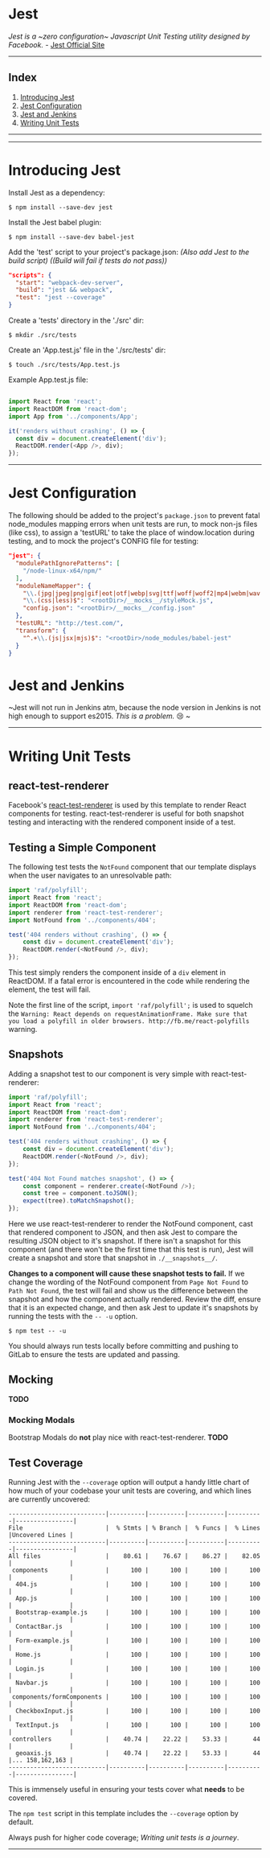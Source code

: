 # Jest

*Jest is a ~zero configuration~ Javascript Unit Testing utility designed by Facebook.* - [Jest Official Site](https://facebook.github.io/jest/)

- - - -

## Index

1.  [Introducing Jest](#introducing-jest)
6.  [Jest Configuration](#jest-configuration)
2.  [Jest and Jenkins](#jest-and-jenkins)
3.  [Writing Unit Tests](#writing-unit-tests)

- - - -
- - - -

# Introducing Jest

Install Jest as a dependency:

```
$ npm install --save-dev jest
```

Install the Jest babel plugin:

```
$ npm install --save-dev babel-jest
```

Add the 'test' script to your project's package.json:
*(Also add Jest to the build script)*
*((Build will fail if tests do not pass))*

```json
"scripts": {
  "start": "webpack-dev-server",
  "build": "jest && webpack",
  "test": "jest --coverage"
}
```

Create a 'tests' directory in the './src' dir:

```
$ mkdir ./src/tests
```

Create an 'App.test.js' file in the './src/tests' dir:

```
$ touch ./src/tests/App.test.js
```

Example App.test.js file:

```javascript

import React from 'react';
import ReactDOM from 'react-dom';
import App from '../components/App';

it('renders without crashing', () => {
  const div = document.createElement('div');
  ReactDOM.render(<App />, div);
});

```

- - - -

# Jest Configuration

The following should be added to the project's `package.json` to prevent fatal node_modules mapping errors when unit tests are run, to mock non-js files (like css), to assign a 'testURL' to take the place of window.location during testing, and to mock the project's CONFIG file for testing:

```json
"jest": {
  "modulePathIgnorePatterns": [
    "/node-linux-x64/npm/"
  ],
  "moduleNameMapper": {
    "\\.(jpg|jpeg|png|gif|eot|otf|webp|svg|ttf|woff|woff2|mp4|webm|wav|mp3|m4a|aac|oga)$": "<rootDir>/__mocks__/fileMock.js",
    "\\.(css|less)$": "<rootDir>/__mocks__/styleMock.js",
    "config.json": "<rootDir>/__mocks__/config.json"
  },
  "testURL": "http://test.com/",
  "transform": {
    "^.+\\.(js|jsx|mjs)$": "<rootDir>/node_modules/babel-jest"
  }
}
```

# Jest and Jenkins

~Jest will not run in Jenkins atm, because the node version in Jenkins is not high enough to support es2015. *This is a problem.* :cry: ~

- - - -

# Writing Unit Tests

## react-test-renderer

Facebook's [react-test-renderer](https://www.npmjs.com/package/react-test-renderer) is used by this template to render React components for testing.  react-test-renderer is useful for both snapshot testing and interacting with the rendered component inside of a test.

## Testing a Simple Component

The following test tests the `NotFound` component that our template displays when the user navigates to an unresolvable path:

```javascript
import 'raf/polyfill';
import React from 'react';
import ReactDOM from 'react-dom';
import renderer from 'react-test-renderer';
import NotFound from '../components/404';

test('404 renders without crashing', () => {
    const div = document.createElement('div');
    ReactDOM.render(<NotFound />, div);
});
```

This test simply renders the component inside of a `div` element in ReactDOM.  If a fatal error is encountered in the code while rendering the element, the test will fail.

Note the first line of the script, `import 'raf/polyfill';` is used to squelch the `Warning: React depends on requestAnimationFrame. Make sure that you load a polyfill in older browsers. http://fb.me/react-polyfills` warning.

## Snapshots

Adding a snapshot test to our component is very simple with react-test-renderer:

```javascript
import 'raf/polyfill';
import React from 'react';
import ReactDOM from 'react-dom';
import renderer from 'react-test-renderer';
import NotFound from '../components/404';

test('404 renders without crashing', () => {
    const div = document.createElement('div');
    ReactDOM.render(<NotFound />, div);
});

test('404 Not Found matches snapshot', () => {
    const component = renderer.create(<NotFound />);
    const tree = component.toJSON();
    expect(tree).toMatchSnapshot();
});
```

Here we use react-test-renderer to render the NotFound component, cast that rendered component to JSON, and then ask Jest to compare the resulting JSON object to it's snapshot.  If there isn't a snapshot for this component (and there won't be the first time that this test is run), Jest will create a snapshot and store that snapshot in `./__snapshots__/`.  

**Changes to a component will cause these snapshot tests to fail.**  If we change the wording of the NotFound component from `Page Not Found` to `Path Not Found`, the test will fail and show us the difference between the snapshot and how the component actually rendered.  Review the diff, ensure that it is an expected change, and then ask Jest to update it's snapshots by running the tests with the `-- -u` option.

```
$ npm test -- -u
```

You should always run tests locally before committing and pushing to GitLab to ensure the tests are updated and passing.

## Mocking

**TODO**

### Mocking Modals

Bootstrap Modals do **not** play nice with react-test-renderer.  **TODO**

## Test Coverage

Running Jest with the `--coverage` option will output a handy little chart of how much of your codebase your unit tests are covering, and which lines are currently uncovered:

```
---------------------------|----------|----------|----------|----------|----------------|
File                       |  % Stmts | % Branch |  % Funcs |  % Lines |Uncovered Lines |
---------------------------|----------|----------|----------|----------|----------------|
All files                  |    80.61 |    76.67 |    86.27 |    82.05 |                |
 components                |      100 |      100 |      100 |      100 |                |
  404.js                   |      100 |      100 |      100 |      100 |                |
  App.js                   |      100 |      100 |      100 |      100 |                |
  Bootstrap-example.js     |      100 |      100 |      100 |      100 |                |
  ContactBar.js            |      100 |      100 |      100 |      100 |                |
  Form-example.js          |      100 |      100 |      100 |      100 |                |
  Home.js                  |      100 |      100 |      100 |      100 |                |
  Login.js                 |      100 |      100 |      100 |      100 |                |
  Navbar.js                |      100 |      100 |      100 |      100 |                |
 components/formComponents |      100 |      100 |      100 |      100 |                |
  CheckboxInput.js         |      100 |      100 |      100 |      100 |                |
  TextInput.js             |      100 |      100 |      100 |      100 |                |
 controllers               |    40.74 |    22.22 |    53.33 |       44 |                |
  geoaxis.js               |    40.74 |    22.22 |    53.33 |       44 |... 158,162,163 |
---------------------------|----------|----------|----------|----------|----------------|
```

This is immensely useful in ensuring your tests cover what **needs** to be covered.

The `npm test` script in this template includes the `--coverage` option by default.

Always push for higher code coverage; *Writing unit tests is a journey*.

- - - -
